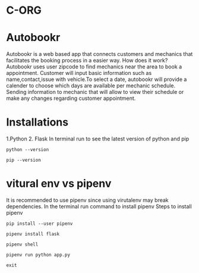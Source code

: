 # C-ORG 

<h1>Autobookr</h1>
<p> Autobookr is a web based app that connects customers and mechanics that facilitates the booking process in a easier way. How does it work?
Autobookr uses user zipcode to find mechanics near the area to book a appointment. Customer will input basic information such as name,contact,issue with vehicle.To select a date, autobookr will provide a calender to choose which days are available per mechanic schedule. Sending information to mechanic that will allow to view their schedule or make any changes regarding customer appointment. 

</p>

<h1>Installations</h1>
<p> 1.Python
2. Flask
In terminal run to see the latest version of python and pip </p>

```
python --version
```
```
pip --version 
```



<h1>vitural env vs pipenv </h1>
<p> It is recommended to use pipenv since using virutalenv may break dependencies. 
  In the terminal run command to install pipenv 
  Steps to install pipenv
</p>

```
pip install --user pipenv 
```
```
pipenv install flask 
```
```
pipenv shell 
```
```
pipenv run python app.py 
```
```
exit
```


